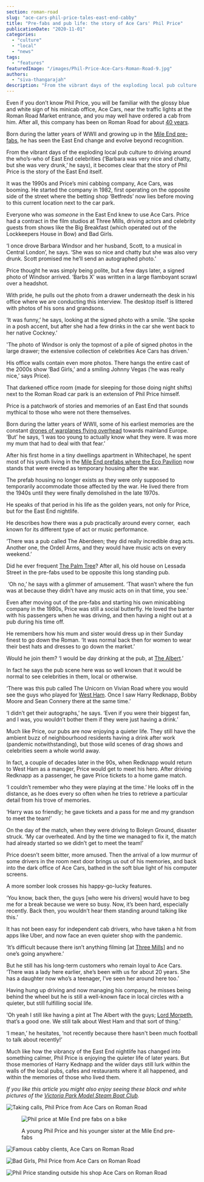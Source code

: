 ```yaml
---
section: roman-road
slug: "ace-cars-phil-price-tales-east-end-cabby"
title: "Pre-fabs and pub life: the story of Ace Cars' Phil Price"
publicationDate: "2020-11-01"
categories: 
  - "culture"
  - "local"
  - "news"
tags: 
  - "features"
featuredImage: "/images/Phil-Price-Ace-Cars-Roman-Road-9.jpg"
authors: 
  - "siva-thangarajah"
description: "From the vibrant days of the exploding local pub culture to driving around the who’s-who of East End celebrities (‘Barbara was very nice and chatty, but she was very drunk,’ he says), it becomes clear that the story of Phil Price is the story of the East End itself."
---
```


Even if you don’t know Phil Price, you will be familiar with the glossy blue and white sign of his minicab office, Ace Cars, near the traffic lights at the Roman Road Market entrance, and you may well have ordered a cab from him. After all, this company has been on Roman Road for about [40 years](https://romanroadlondon.com/oldest-shops-roman-road/). 

Born during the latter years of WWII and growing up in the [Mile End pre-fabs](https://romanroadlondon.com/eco-pavilion-mile-end-park-history/), he has seen the East End change and evolve beyond recognition. 

From the vibrant days of the exploding local pub culture to driving around the who’s-who of East End celebrities (‘Barbara was very nice and chatty, but she was very drunk,’ he says), it becomes clear that the story of Phil Price is the story of the East End itself. 

It was the 1990s and Price’s mini cabbing company, Ace Cars, was booming. He started the company in 1982, first operating on the opposite side of the street where the betting shop ‘Betfreds’ now lies before moving to this current location next to the car park. 

Everyone who was _someone_ in the East End knew to use Ace Cars. Price had a contract in the film studios at Three Mills, driving actors and celebrity guests from shows like the Big Breakfast (which operated out of the Lockkeepers House in Bow) and Bad Girls. 

‘I once drove Barbara Windsor and her husband, Scott, to a musical in Central London’, he says. ‘She was so nice and chatty but she was also very drunk. Scott promised me he’ll send an autographed photo.’

Price thought he was simply being polite, but a few days later, a signed photo of Windsor arrived. ‘Barbs X’ was written in a large flamboyant scrawl over a headshot. 

With pride, he pulls out the photo from a drawer underneath the desk in his office where we are conducting this interview. The desktop itself is littered with photos of his sons and grandsons. 

‘It was funny,’ he says, looking at the signed photo with a smile. ’She spoke in a posh accent, but after she had a few drinks in the car she went back to her native Cockney.’

'The photo of Windsor is only the topmost of a pile of signed photos in the large drawer; the extensive collection of celebrities Ace Cars has driven.'

His office walls contain even more photos. There hangs the entire cast of the 2000s show ‘Bad Girls,’ and a smiling Johnny Vegas (‘he was really nice,’ says Price). 

That darkened office room (made for sleeping for those doing night shifts) next to the Roman Road car park is an extension of Phil Price himself. 

Price is a patchwork of stories and memories of an East End that sounds mythical to those who were not there themselves. 

Born during the latter years of WWII, some of his earliest memories are the constant [drones of warplanes flying overhead](https://romanroadlondon.com/history-regents-canal-200-year-anniversary/) towards mainland Europe. ‘But’ he says, ‘I was too young to actually know what they were. It was more my mum that had to deal with that fear.’

After his first home in a tiny dwellings apartment in Whitechapel, he spent most of his youth living in the [Mile End prefabs where the Eco Pavilion](https://romanroadlondon.com/eco-pavilion-mile-end-park-history/) now stands that were erected as temporary housing after the war. 

The prefab housing no longer exists as they were only supposed to temporarily accommodate those affected by the war. He lived there from the 1940s until they were finally demolished in the late 1970s. 

He speaks of that period in his life as the golden years, not only for Price, but for the East End nightlife.

He describes how there was a pub practically around every corner,  each known for its different type of act or music performance. 

‘There was a pub called The Aberdeen; they did really incredible drag acts. Another one, the Ordell Arms, and they would have music acts on every weekend.’

Did he ever frequent [The Palm Tree](https://romanroadlondon.com/last-crooners-palm-tree-pub-tom-oldham/)? After all, his old house on Lessada Street in the pre-fabs used to be opposite this long standing pub.

 ‘Oh no,’ he says with a glimmer of amusement. ‘That wasn’t where the fun was at because they didn’t have any music acts on in that time, you see.’

Even after moving out of the pre-fabs and starting his own minicabbing company in the 1980s, Price was still a social butterfly. He loved the banter with his passengers when he was driving, and then having a night out at a pub during his time off. 

He remembers how his mum and sister would dress up in their Sunday finest to go down the Roman. ‘It was normal back then for women to wear their best hats and dresses to go down the market.’

Would he join them? ‘I would be day drinking at the pub, at [The Albert](https://romanroadlondon.com/albert-pub-refurbishment/).’

In fact he says the pub scene here was so well known that it would be normal to see celebrities in them, local or otherwise. 

‘There was this pub called The Unicorn on Vivian Road where you would see the guys who played for [West Ham](https://romanroadlondon.com/faces-west-ham-football-jose-da-luz-photoessay/). Once I saw Harry Redknapp, Bobby Moore and Sean Connery there at the same time.’

‘I didn’t get their autographs,’ he says. ‘Even if you were their biggest fan, and I was, you wouldn’t bother them if they were just having a drink.’

Much like Price, our pubs are now enjoying a quieter life. They still have the ambient buzz of neighbourhood residents having a drink after work (pandemic notwithstanding), but those wild scenes of drag shows and celebrities seem a whole world away. 

In fact, a couple of decades later in the 90s, when Redknapp would return to West Ham as a manager, Price would get to meet his hero. After driving Redknapp as a passenger, he gave Price tickets to a home game match. 

‘I couldn’t remember who they were playing at the time.’ He looks off in the distance, as he does every so often when he tries to retrieve a particular detail from his trove of memories. 

‘Harry was so friendly; he gave tickets and a pass for me and my grandson to meet the team!’

On the day of the match, when they were driving to Boleyn Ground, disaster struck. ‘My car overheated. And by the time we managed to fix it, the match had already started so we didn’t get to meet the team!’

Price doesn’t seem bitter, more amused. Then the arrival of a low murmur of some drivers in the room next door brings us out of his memories, and back into the dark office of Ace Cars, bathed in the soft blue light of his computer screens. 

A more somber look crosses his happy-go-lucky features. 

‘You know, back then, the guys \[who were his drivers\] would have to beg me for a break because we were so busy. Now, it’s been hard, especially recently. Back then, you wouldn’t hear them standing around talking like this.’

It has not been easy for independent cab drivers, who have taken a hit from apps like Uber, and now face an even quieter shop with the pandemic.

‘It’s difficult because there isn’t anything filming \[at [Three Mills](https://romanroadlondon.com/house-mill-bromley-by-bow/)\] and no one’s going anywhere.’

But he still has his long-term customers who remain loyal to Ace Cars. ‘There was a lady here earlier, she’s been with us for about 20 years. She has a daughter now who’s a teenager, I’ve seen her around here too.’

Having hung up driving and now managing his company, he misses being behind the wheel but he is still a well-known face in local circles with a quieter, but still fulfilling social life.

‘Oh yeah I still like having a pint at The Albert with the guys; [Lord Morpeth](https://romanroadlondon.com/sylvia-pankhurst-lord-morpeth-mural/), that’s a good one. We still talk about West Ham and that sort of thing.’

‘I mean,’ he hesitates, ‘not recently because there hasn't been much football to talk about recently!’

Much like how the vibrancy of the East End nightlife has changed into something calmer, Phil Price is enjoying the quieter life of later years. But those memories of Harry Kednapp and the wilder days still lurk within the walls of the local pubs, cafes and restaurants where it all happened, and within the memories of those who lived them. 

_If you like this article you might also enjoy seeing these black and white pictures of the [Victoria Park Model Steam Boat Club](https://romanroadlondon.com/victoria-park-steam-boat-club-memories/)._ 

![Taking calls, Phil Price from Ace Cars on Roman Road](/images/Phil-Price-Ace-Cars-Roman-Road-9-1024x683.jpg)

<figure>

![Phil price at Mile End pre fabs on a bike](/images/phil-price-young-bike-1024x683.jpg)

<figcaption>

A young Phil Price and his younger sister at the Mile End pre-fabs

</figcaption>

</figure>

![Famous cabby clients, Ace Cars on Roman Road](/images/Phil-Price-Ace-Cars-Roman-Road-7-1024x683.jpg)

![Bad Girls, Phil Price from Ace Cars on Roman Road](/images/Phil-Price-Ace-Cars-Roman-Road-8-1024x683.jpg)

![Phil Price standing outside his shop Ace Cars on Roman Road](/images/Phil-Price-Ace-Cars-Roman-Road-5-1024x683.jpg)
